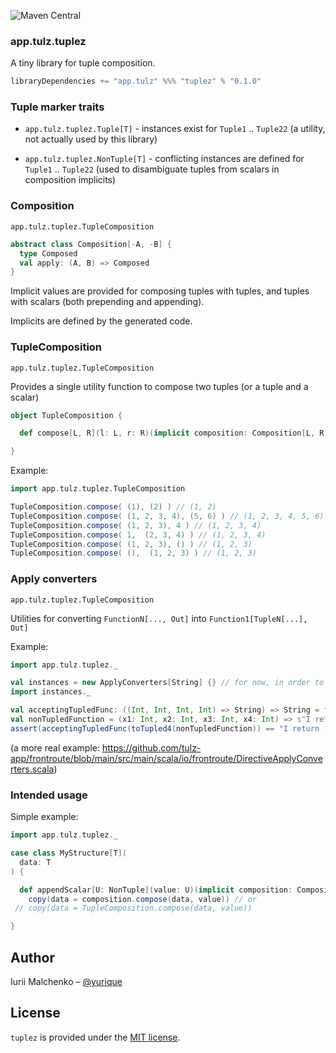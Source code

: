 ![Maven Central](https://img.shields.io/maven-central/v/app.tulz/tuplez_sjs1_2.13.svg)

### app.tulz.tuplez

A tiny library for tuple composition.

```scala
libraryDependencies += "app.tulz" %%% "tuplez" % "0.1.0" 
```

### Tuple marker traits

* `app.tulz.tuplez.Tuple[T]` - instances exist for `Tuple1` .. `Tuple22` (a utility, not actually used by this library)

* `app.tulz.tuplez.NonTuple[T]` - conflicting instances are defined for `Tuple1` .. `Tuple22` (used to disambiguate tuples from scalars in composition implicits)


### Composition

`app.tulz.tuplez.TupleComposition`

```scala
abstract class Composition[-A, -B] {
  type Composed
  val apply: (A, B) => Composed
}
```

Implicit values are provided for composing tuples with tuples, and tuples with scalars (both prepending and appending). 

Implicits are defined by the generated code.

### TupleComposition

`app.tulz.tuplez.TupleComposition`

Provides a single utility function to compose two tuples (or a tuple and a scalar)

```scala
object TupleComposition {

  def compose[L, R](l: L, r: R)(implicit composition: Composition[L, R]): composition.Composed = composition.compose(l, r)

}

```

Example:

```scala
import app.tulz.tuplez.TupleComposition

TupleComposition.compose( (1), (2) ) // (1, 2)
TupleComposition.compose( (1, 2, 3, 4), (5, 6) ) // (1, 2, 3, 4, 5, 6)
TupleComposition.compose( (1, 2, 3), 4 ) // (1, 2, 3, 4)
TupleComposition.compose( 1,  (2, 3, 4) ) // (1, 2, 3, 4)
TupleComposition.compose( (1, 2, 3), () ) // (1, 2, 3)
TupleComposition.compose( (),  (1, 2, 3) ) // (1, 2, 3)
```

### Apply converters

`app.tulz.tuplez.TupleComposition`

Utilities for converting `FunctionN[..., Out]` into `Function1[TupleN[...], Out]`

Example:

```scala
import app.tulz.tuplez._

val instances = new ApplyConverters[String] {} // for now, in order to make type and implicits resolution possible, the apply converters are generated for a fixed output type
import instances._

val acceptingTupledFunc: ((Int, Int, Int, Int) => String) => String = func => func((1, 2, 3, 4))
val nonTupledFunction = (x1: Int, x2: Int, x3: Int, x4: Int) => s"I return [${x1}, ${x2}, ${x3}, ${x4}]"
assert(acceptingTupledFunc(toTupled4(nonTupledFunction)) == "I return [1, 2, 3, 4]")
```

(a more real example: https://github.com/tulz-app/frontroute/blob/main/src/main/scala/io/frontroute/DirectiveApplyConverters.scala)

### Intended usage

Simple example:

```scala
import app.tulz.tuplez._

case class MyStructure[T](
  data: T
) {

  def appendScalar[U: NonTuple](value: U)(implicit composition: Composition[T, U]): MyStructure[composition.Composed] = 
    copy(data = composition.compose(data, value)) // or 
 // copy(data = TupleComposition.compose(data, value))

}
```



## Author

Iurii Malchenko – [@yurique](https://twitter.com/yurique)


## License

`tuplez` is provided under the [MIT license](https://github.com/tulz-app/tuplez/blob/main/LICENSE.md).
